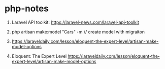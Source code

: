 # php-notes

1) Laravel API toolkit: https://laravel-news.com/laravel-api-toolkit

2) php artisan make:model "Cars" -m // create model with migraiton

3) https://laraveldaily.com/lesson/eloquent-the-expert-level/artisan-make-model-options

4) Eloquent: The Expert Level https://laraveldaily.com/lesson/eloquent-the-expert-level/artisan-make-model-options

